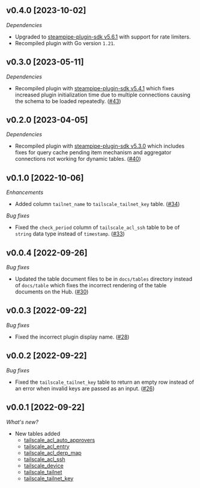 ## v0.4.0 [2023-10-02]

_Dependencies_

- Upgraded to [steampipe-plugin-sdk v5.6.1](https://github.com/turbot/steampipe-plugin-sdk/blob/main/CHANGELOG.md#v561-2023-09-29) with support for rate limiters.
- Recompiled plugin with Go version `1.21`.

## v0.3.0 [2023-05-11]

_Dependencies_

- Recompiled plugin with [steampipe-plugin-sdk v5.4.1](https://github.com/turbot/steampipe-plugin-sdk/blob/main/CHANGELOG.md#v541-2023-05-05) which fixes increased plugin initialization time due to multiple connections causing the schema to be loaded repeatedly. ([#43](https://github.com/turbot/steampipe-plugin-tailscale/pull/43))

## v0.2.0 [2023-04-05]

_Dependencies_

- Recompiled plugin with [steampipe-plugin-sdk v5.3.0](https://github.com/turbot/steampipe-plugin-sdk/blob/main/CHANGELOG.md#v530-2023-03-16) which includes fixes for query cache pending item mechanism and aggregator connections not working for dynamic tables. ([#40](https://github.com/turbot/steampipe-plugin-tailscale/pull/40))

## v0.1.0 [2022-10-06]

_Enhancements_

- Added column `tailnet_name` to `tailscale_tailnet_key` table. ([#34](https://github.com/turbot/steampipe-plugin-tailscale/pull/34))

_Bug fixes_

- Fixed the `check_period` column of `tailscale_acl_ssh` table to be of `string` data type instead of `timestamp`. ([#33](https://github.com/turbot/steampipe-plugin-tailscale/pull/33))

## v0.0.4 [2022-09-26]

_Bug fixes_

- Updated the table document files to be in `docs/tables` directory instead of `docs/table` which fixes the incorrect rendering of the table documents on the Hub. ([#30](https://github.com/turbot/steampipe-plugin-tailscale/pull/30))

## v0.0.3 [2022-09-22]

_Bug fixes_

- Fixed the incorrect plugin display name. ([#28](https://github.com/turbot/steampipe-plugin-tailscale/pull/28))

## v0.0.2 [2022-09-22]

_Bug fixes_

- Fixed the `tailscale_tailnet_key` table to return an empty row instead of an error when invalid keys are passed as an input. ([#26](https://github.com/turbot/steampipe-plugin-tailscale/pull/26))

## v0.0.1 [2022-09-22]

_What's new?_

- New tables added
  - [tailscale_acl_auto_approvers](https://hub.steampipe.io/plugins/turbot/tailscale/tables/tailscale_acl_auto_approvers)
  - [tailscale_acl_entry](https://hub.steampipe.io/plugins/turbot/tailscale/tables/tailscale_acl_entry)
  - [tailscale_acl_derp_map](https://hub.steampipe.io/plugins/turbot/tailscale/tables/tailscale_acl_derp_map)
  - [tailscale_acl_ssh](https://hub.steampipe.io/plugins/turbot/tailscale/tables/tailscale_acl_ssh)
  - [tailscale_device](https://hub.steampipe.io/plugins/turbot/tailscale/tables/tailscale_device)
  - [tailscale_tailnet](https://hub.steampipe.io/plugins/turbot/tailscale/tables/tailscale_tailnet)
  - [tailscale_tailnet_key](https://hub.steampipe.io/plugins/turbot/tailscale/tables/tailscale_tailnet_key)
